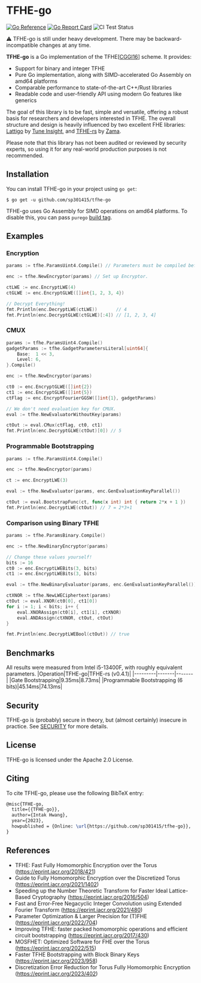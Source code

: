 # TFHE-go

[![Go Reference](https://pkg.go.dev/badge/github.com/sp301415/tfhe-go.svg)](https://pkg.go.dev/github.com/sp301415/tfhe-go)
[![Go Report Card](https://goreportcard.com/badge/github.com/sp301415/tfhe-go)](https://goreportcard.com/report/github.com/sp301415/tfhe-go)
![CI Test Status](https://github.com/sp301415/tfhe-go/actions/workflows/ci.yml/badge.svg)

⚠️ TFHE-go is still under heavy development. There may be backward-incompatible changes at any time.

**TFHE-go** is a Go implementation of the TFHE[[CGGI16](https://eprint.iacr.org/2016/870)] scheme. It provides:
- Support for binary and integer TFHE
- Pure Go implementation, along with SIMD-accelerated Go Assembly on amd64 platforms
- Comparable performance to state-of-the-art C++/Rust libraries
- Readable code and user-friendly API using modern Go features like generics

The goal of this library is to be fast, simple and versatile, offering a robust basis for researchers and developers interested in TFHE. The overall structure and design is heavily influenced by two excellent FHE libraries: [Lattigo](https://github.com/tuneinsight/lattigo) by [Tune Insight](https://tuneinsight.com), and [TFHE-rs](https://github.com/zama-ai/tfhe-rs) by [Zama](https://zama.ai).

Please note that this library has not been audited or reviewed by security experts, so using it for any real-world production purposes is not recommended.

## Installation
You can install TFHE-go in your project using `go get`:
```
$ go get -u github.com/sp301415/tfhe-go
```
TFHE-go uses Go Assembly for SIMD operations on amd64 platforms. To disable this, you can pass `purego` [build tag](https://pkg.go.dev/go/build#hdr-Build_Constraints).

## Examples
### Encryption
```go
params := tfhe.ParamsUint4.Compile() // Parameters must be compiled before use.

enc := tfhe.NewEncryptor(params) // Set up Encryptor.

ctLWE := enc.EncryptLWE(4)
ctGLWE := enc.EncryptGLWE([]int{1, 2, 3, 4})

// Decrypt Everything!
fmt.Println(enc.DecryptLWE(ctLWE))       // 4
fmt.Println(enc.DecryptGLWE(ctGLWE)[:4]) // [1, 2, 3, 4]
```

### CMUX
```go
params := tfhe.ParamsUint4.Compile()
gadgetParams := tfhe.GadgetParametersLiteral[uint64]{
	Base:  1 << 3,
	Level: 6,
}.Compile()

enc := tfhe.NewEncryptor(params)

ct0 := enc.EncryptGLWE([]int{2})
ct1 := enc.EncryptGLWE([]int{5})
ctFlag := enc.EncryptFourierGGSW([]int{1}, gadgetParams)

// We don't need evaluation key for CMUX.
eval := tfhe.NewEvaluatorWithoutKey(params)

ctOut := eval.CMux(ctFlag, ct0, ct1)
fmt.Println(enc.DecryptGLWE(ctOut)[0]) // 5
```

### Programmable Bootstrapping
```go
params := tfhe.ParamsUint4.Compile()

enc := tfhe.NewEncryptor(params)

ct := enc.EncryptLWE(3)

eval := tfhe.NewEvaluator(params, enc.GenEvaluationKeyParallel())

ctOut := eval.BootstrapFunc(ct, func(x int) int { return 2*x + 1 })
fmt.Println(enc.DecryptLWE(ctOut)) // 7 = 2*3+1
```

### Comparison using Binary TFHE
```go
params := tfhe.ParamsBinary.Compile()

enc := tfhe.NewBinaryEncryptor(params)

// Change these values yourself!
bits := 16
ct0 := enc.EncryptLWEBits(3, bits)
ct1 := enc.EncryptLWEBits(3, bits)

eval := tfhe.NewBinaryEvaluator(params, enc.GenEvaluationKeyParallel())

ctXNOR := tfhe.NewLWECiphertext(params)
ctOut := eval.XNOR(ct0[0], ct1[0])
for i := 1; i < bits; i++ {
	eval.XNORAssign(ct0[i], ct1[i], ctXNOR)
	eval.ANDAssign(ctXNOR, ctOut, ctOut)
}

fmt.Println(enc.DecryptLWEBool(ctOut)) // true
```

## Benchmarks
All results were measured from Intel i5-13400F, with roughly equivalent parameters.
|Operation|TFHE-go|TFHE-rs (v0.4.1)|
|---------|-------|-------|
|Gate Bootstrapping|9.35ms|8.73ms|
|Programmable Bootstrapping (6 bits)|45.14ms|74.13ms|

## Security
TFHE-go is (probably) secure in theory, but (almost certainly) insecure in practice. See [SECURITY](https://github.com/sp301415/tfhe-go/blob/master/SECURITY.md) for more details.

## License
TFHE-go is licensed under the Apache 2.0 License.

## Citing
To cite TFHE-go, please use the following BibTeX entry:
```tex
@misc{TFHE-go,
  title={{TFHE-go}},
  author={Intak Hwang},
  year={2023},
  howpublished = {Online: \url{https://github.com/sp301415/tfhe-go}},
}
```

## References
- TFHE: Fast Fully Homomorphic Encryption over the Torus (https://eprint.iacr.org/2018/421)
- Guide to Fully Homomorphic Encryption over the Discretized Torus (https://eprint.iacr.org/2021/1402)
- Speeding up the Number Theoretic Transform for Faster Ideal Lattice-Based Cryptography (https://eprint.iacr.org/2016/504)
- Fast and Error-Free Negacyclic Integer Convolution using Extended Fourier Transform (https://eprint.iacr.org/2021/480)
- Parameter Optimization & Larger Precision for (T)FHE (https://eprint.iacr.org/2022/704)
- Improving TFHE: faster packed homomorphic operations and efficient circuit bootstrapping (https://eprint.iacr.org/2017/430)
- MOSFHET: Optimized Software for FHE over the Torus (https://eprint.iacr.org/2022/515)
- Faster TFHE Bootstrapping with Block Binary Keys (https://eprint.iacr.org/2023/958)
- Discretization Error Reduction for Torus Fully Homomorphic Encryption (https://eprint.iacr.org/2023/402)
